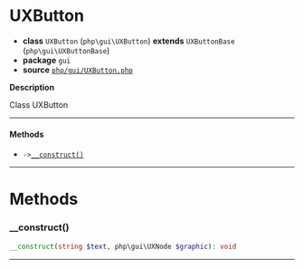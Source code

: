 # UXButton

- **class** `UXButton` (`php\gui\UXButton`) **extends** `UXButtonBase` (`php\gui\UXButtonBase`)
- **package** `gui`
- **source** [`php/gui/UXButton.php`](./src/main/resources/JPHP-INF/sdk/php/gui/UXButton.php)

**Description**

Class UXButton

---

#### Methods

- `->`[`__construct()`](#method-__construct)

---
# Methods

<a name="method-__construct"></a>

### __construct()
```php
__construct(string $text, php\gui\UXNode $graphic): void
```

---
